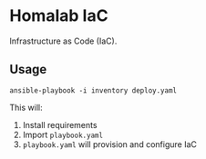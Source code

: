 # Homalab IaC

Infrastructure as Code (IaC).

## Usage

`ansible-playbook -i inventory deploy.yaml`

This will:

1. Install requirements
2. Import `playbook.yaml`
3. `playbook.yaml` will provision and configure IaC
